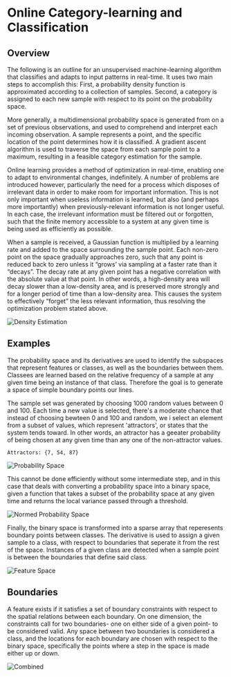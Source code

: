  # Online Category-learning and Classification 

## Overview

The following is an outline for an unsupervised machine-learning algorithm that classifies and adapts to input patterns in real-time. It uses two main steps to accomplish this: First, a probability density function is approximated according to a collection of samples. Second, a category is assigned to each new sample with respect to its point on the probability space.

More generally, a multidimensional probability space is generated from on a set of previous observations, and used to comprehend and interpret each incoming observation. A sample represents a point, and the specific location of the point determines how it is classified. A gradient ascent algorithm is used to traverse the space from each sample point to a maximum, resulting in a feasible category estimation for the sample.

Online learning provides a method of optimization in real-time, enabling one to adapt to environmental changes, indefinitely. A number of problems are introduced however, particularly the need for a process which disposes of irrelevant data in order to make room for important information. This is not only important when useless information is learned, but also (and perhaps more importantly) when previously-relevant information is not longer useful. In each case, the irrelevant information must be filtered out or forgotten, such that the finite memory accessible to a system at any given time is being used as efficiently as possible.
	
When a sample is received, a Gaussian function is multiplied by a learning rate and added to the space surrounding the sample point. Each non-zero point on the space gradually approaches zero, such that any point is reduced back to zero unless it “grows’ via sampling at a faster rate than it “decays”. The decay rate at any given point has a negative correlation with the absolute value at that point. In other words, a high-density area will decay slower than a low-density area, and is preserved more strongly and for a longer period of time than a low-density area. This causes the system to effectively “forget” the less relevant information, thus resolving the optimization problem stated above.

![Density Estimation](https://github.com/CarsonScott/Online-Category-Learning/blob/master/img/Density%20approximation.PNG)

## Examples

The probability space and its derivatives are used to identify the subspaces that represent features or classes, as well as the boundaries between them. Classees are learned based on the relative frequency of a sample at any given time being an instance of that class. Therefore the goal is to generate a space of simple boundary points our lines.

The sample set was generated by choosing 1000 random values between 0 and 100. Each time a new value is selected, there's a moderate chance that instead of choosing bewteen 0 and 100 and random, we i select an element from a subset of values, which represent 'attractors', or states that the system tends toward. In other words, an attractor has a geeater probability of being chosen at any given time than any one of the non-attractor values.

    Attractors: {7, 54, 87}
	
![Probability Space](https://github.com/CarsonScott/Online-Category-Learning/blob/master/img/Probability%20Space.PNG)

This cannot be done efficiently without some intermediate step, and in this case that deals with converting a probability space into a binary space, given a function that takes a subset of the probability space at any given time and returns the local variance passed through a threshold.

![Normed Probability Space](https://github.com/CarsonScott/Online-Category-Learning/blob/master/img/Probability%20Space%20(Normed).PNG)

Finally, the binary space is transformed into a sparse array that reperesents boundary points between classes. The derivative is used to assign a given sample to a class, with respect to  boundaries that seperate it from the rest of the space. Instances of a given class are detected when a sample point is between the boundaries that define said class. 

![Feature Space](https://github.com/CarsonScott/Online-Category-Learning/blob/master/img/Feature%20Space.PNG)

## Boundaries

A feature exists if it satisfies a set of boundary constraints with respect to the spatial relations between each boundary. On one dimension, the constraints call for two boundaries- one on either side of a given point- to be considered valid. Any space between two boundaries is considered a class, and the locations for each boundary are chosen with respect to the binary space, specifically the points where a step in the space is made either up or down.

![Combined](https://github.com/CarsonScott/Online-Category-Learning/blob/master/img/All.PNG)
